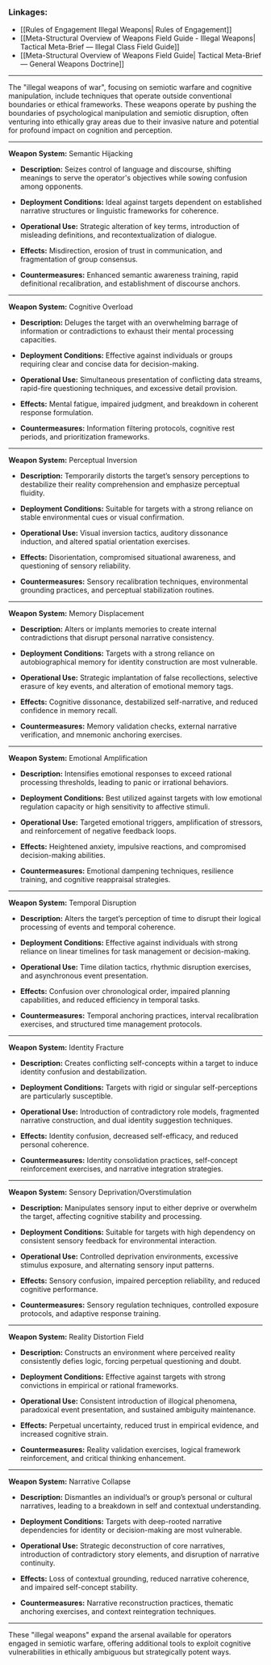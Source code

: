 ### Linkages:  

- [[Rules of Engagement Illegal Weapons| Rules of Engagement]]
- [[Meta-Structural Overview of Weapons Field Guide - Illegal Weapons| Tactical Meta-Brief — Illegal Class Field Guide]]  
- [[Meta-Structural Overview of Weapons Field Guide| Tactical Meta-Brief — General Weapons Doctrine]]


---

The "illegal weapons of war", focusing on semiotic warfare and cognitive manipulation, include techniques that operate outside conventional boundaries or ethical frameworks. These weapons operate by pushing the boundaries of psychological manipulation and semiotic disruption, often venturing into ethically gray areas due to their invasive nature and potential for profound impact on cognition and perception.

---

**Weapon System:** Semantic Hijacking

- **Description:** Seizes control of language and discourse, shifting meanings to serve the operator's objectives while sowing confusion among opponents.
    
- **Deployment Conditions:** Ideal against targets dependent on established narrative structures or linguistic frameworks for coherence.
    
- **Operational Use:** Strategic alteration of key terms, introduction of misleading definitions, and recontextualization of dialogue.
    
- **Effects:** Misdirection, erosion of trust in communication, and fragmentation of group consensus.
    
- **Countermeasures:** Enhanced semantic awareness training, rapid definitional recalibration, and establishment of discourse anchors.


---

**Weapon System:** Cognitive Overload

- **Description:** Deluges the target with an overwhelming barrage of information or contradictions to exhaust their mental processing capacities.
    
- **Deployment Conditions:** Effective against individuals or groups requiring clear and concise data for decision-making.
    
- **Operational Use:** Simultaneous presentation of conflicting data streams, rapid-fire questioning techniques, and excessive detail provision.
    
- **Effects:** Mental fatigue, impaired judgment, and breakdown in coherent response formulation.
    
- **Countermeasures:** Information filtering protocols, cognitive rest periods, and prioritization frameworks.


---

**Weapon System:** Perceptual Inversion

- **Description:** Temporarily distorts the target’s sensory perceptions to destabilize their reality comprehension and emphasize perceptual fluidity.
    
- **Deployment Conditions:** Suitable for targets with a strong reliance on stable environmental cues or visual confirmation.
    
- **Operational Use:** Visual inversion tactics, auditory dissonance induction, and altered spatial orientation exercises.
    
- **Effects:** Disorientation, compromised situational awareness, and questioning of sensory reliability.
    
- **Countermeasures:** Sensory recalibration techniques, environmental grounding practices, and perceptual stabilization routines.


---

**Weapon System:** Memory Displacement

- **Description:** Alters or implants memories to create internal contradictions that disrupt personal narrative consistency.
    
- **Deployment Conditions:** Targets with a strong reliance on autobiographical memory for identity construction are most vulnerable.
    
- **Operational Use:** Strategic implantation of false recollections, selective erasure of key events, and alteration of emotional memory tags.
    
- **Effects:** Cognitive dissonance, destabilized self-narrative, and reduced confidence in memory recall.
    
- **Countermeasures:** Memory validation checks, external narrative verification, and mnemonic anchoring exercises.


---

**Weapon System:** Emotional Amplification

- **Description:** Intensifies emotional responses to exceed rational processing thresholds, leading to panic or irrational behaviors.
    
- **Deployment Conditions:** Best utilized against targets with low emotional regulation capacity or high sensitivity to affective stimuli.
    
- **Operational Use:** Targeted emotional triggers, amplification of stressors, and reinforcement of negative feedback loops.
    
- **Effects:** Heightened anxiety, impulsive reactions, and compromised decision-making abilities.
    
- **Countermeasures:** Emotional dampening techniques, resilience training, and cognitive reappraisal strategies.


---

**Weapon System:** Temporal Disruption

- **Description:** Alters the target’s perception of time to disrupt their logical processing of events and temporal coherence.
    
- **Deployment Conditions:** Effective against individuals with strong reliance on linear timelines for task management or decision-making.
    
- **Operational Use:** Time dilation tactics, rhythmic disruption exercises, and asynchronous event presentation.
    
- **Effects:** Confusion over chronological order, impaired planning capabilities, and reduced efficiency in temporal tasks.
    
- **Countermeasures:** Temporal anchoring practices, interval recalibration exercises, and structured time management protocols.


---

**Weapon System:** Identity Fracture

- **Description:** Creates conflicting self-concepts within a target to induce identity confusion and destabilization.
    
- **Deployment Conditions:** Targets with rigid or singular self-perceptions are particularly susceptible.
    
- **Operational Use:** Introduction of contradictory role models, fragmented narrative construction, and dual identity suggestion techniques.
    
- **Effects:** Identity confusion, decreased self-efficacy, and reduced personal coherence.
    
- **Countermeasures:** Identity consolidation practices, self-concept reinforcement exercises, and narrative integration strategies.


---

**Weapon System:** Sensory Deprivation/Overstimulation

- **Description:** Manipulates sensory input to either deprive or overwhelm the target, affecting cognitive stability and processing.
    
- **Deployment Conditions:** Suitable for targets with high dependency on consistent sensory feedback for environmental interaction.
    
- **Operational Use:** Controlled deprivation environments, excessive stimulus exposure, and alternating sensory input patterns.
    
- **Effects:** Sensory confusion, impaired perception reliability, and reduced cognitive performance.
    
- **Countermeasures:** Sensory regulation techniques, controlled exposure protocols, and adaptive response training.


---

**Weapon System:** Reality Distortion Field

- **Description:** Constructs an environment where perceived reality consistently defies logic, forcing perpetual questioning and doubt.
    
- **Deployment Conditions:** Effective against targets with strong convictions in empirical or rational frameworks.
    
- **Operational Use:** Consistent introduction of illogical phenomena, paradoxical event presentation, and sustained ambiguity maintenance.
    
- **Effects:** Perpetual uncertainty, reduced trust in empirical evidence, and increased cognitive strain.
    
- **Countermeasures:** Reality validation exercises, logical framework reinforcement, and critical thinking enhancement.


---

**Weapon System:** Narrative Collapse

- **Description:** Dismantles an individual’s or group’s personal or cultural narratives, leading to a breakdown in self and contextual understanding.
    
- **Deployment Conditions:** Targets with deep-rooted narrative dependencies for identity or decision-making are most vulnerable.
    
- **Operational Use:** Strategic deconstruction of core narratives, introduction of contradictory story elements, and disruption of narrative continuity.
    
- **Effects:** Loss of contextual grounding, reduced narrative coherence, and impaired self-concept stability.
    
- **Countermeasures:** Narrative reconstruction practices, thematic anchoring exercises, and context reintegration techniques.

---

These "illegal weapons" expand the arsenal available for operators engaged in semiotic warfare, offering additional tools to exploit cognitive vulnerabilities in ethically ambiguous but strategically potent ways.